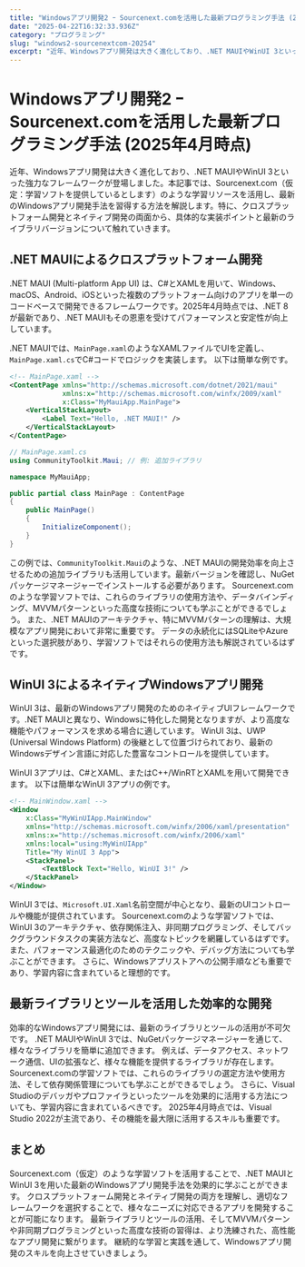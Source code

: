 ```yaml
---
title: "Windowsアプリ開発2 ｰ Sourcenext.comを活用した最新プログラミング手法 (2025年4月時点)"
date: "2025-04-22T16:32:33.936Z"
category: "プログラミング"
slug: "windows2-sourcenextcom-20254"
excerpt: "近年、Windowsアプリ開発は大きく進化しており、.NET MAUIやWinUI 3といった強力なフレームワークが登場しました。本記事では、Sourcenext.com（仮定：学習ソフトを提供しているとします）のような学習リソースを活用し、最新のWindowsアプリ開発手法を習得する方法を解説しま..."
---
```


# Windowsアプリ開発2 ｰ Sourcenext.comを活用した最新プログラミング手法 (2025年4月時点)

近年、Windowsアプリ開発は大きく進化しており、.NET MAUIやWinUI 3といった強力なフレームワークが登場しました。本記事では、Sourcenext.com（仮定：学習ソフトを提供しているとします）のような学習リソースを活用し、最新のWindowsアプリ開発手法を習得する方法を解説します。特に、クロスプラットフォーム開発とネイティブ開発の両面から、具体的な実装ポイントと最新のライブラリバージョンについて触れていきます。


## .NET MAUIによるクロスプラットフォーム開発

.NET MAUI (Multi-platform App UI) は、C#とXAMLを用いて、Windows、macOS、Android、iOSといった複数のプラットフォーム向けのアプリを単一のコードベースで開発できるフレームワークです。2025年4月時点では、.NET 8が最新であり、.NET MAUIもその恩恵を受けてパフォーマンスと安定性が向上しています。

.NET MAUIでは、`MainPage.xaml`のようなXAMLファイルでUIを定義し、`MainPage.xaml.cs`でC#コードでロジックを実装します。  以下は簡単な例です。

```xml
<!-- MainPage.xaml -->
<ContentPage xmlns="http://schemas.microsoft.com/dotnet/2021/maui"
             xmlns:x="http://schemas.microsoft.com/winfx/2009/xaml"
             x:Class="MyMauiApp.MainPage">
    <VerticalStackLayout>
        <Label Text="Hello, .NET MAUI!" />
    </VerticalStackLayout>
</ContentPage>
```

```csharp
// MainPage.xaml.cs
using CommunityToolkit.Maui; // 例: 追加ライブラリ

namespace MyMauiApp;

public partial class MainPage : ContentPage
{
    public MainPage()
    {
        InitializeComponent();
    }
}
```

この例では、`CommunityToolkit.Maui`のような、.NET MAUIの開発効率を向上させるための追加ライブラリも活用しています。最新バージョンを確認し、NuGetパッケージマネージャーでインストールする必要があります。  Sourcenext.comのような学習ソフトでは、これらのライブラリの使用方法や、データバインディング、MVVMパターンといった高度な技術についても学ぶことができるでしょう。  また、.NET MAUIのアーキテクチャ、特にMVVMパターンの理解は、大規模なアプリ開発において非常に重要です。  データの永続化にはSQLiteやAzureといった選択肢があり、学習ソフトではそれらの使用方法も解説されているはずです。


## WinUI 3によるネイティブWindowsアプリ開発

WinUI 3は、最新のWindowsアプリ開発のためのネイティブUIフレームワークです。.NET MAUIと異なり、Windowsに特化した開発となりますが、より高度な機能やパフォーマンスを求める場合に適しています。 WinUI 3は、UWP (Universal Windows Platform) の後継として位置づけられており、最新のWindowsデザイン言語に対応した豊富なコントロールを提供しています。

WinUI 3アプリは、C#とXAML、またはC++/WinRTとXAMLを用いて開発できます。  以下は簡単なWinUI 3アプリの例です。

```xml
<!-- MainWindow.xaml -->
<Window
    x:Class="MyWinUIApp.MainWindow"
    xmlns="http://schemas.microsoft.com/winfx/2006/xaml/presentation"
    xmlns:x="http://schemas.microsoft.com/winfx/2006/xaml"
    xmlns:local="using:MyWinUIApp"
    Title="My WinUI 3 App">
    <StackPanel>
        <TextBlock Text="Hello, WinUI 3!" />
    </StackPanel>
</Window>
```

WinUI 3では、`Microsoft.UI.Xaml`名前空間が中心となり、最新のUIコントロールや機能が提供されています。  Sourcenext.comのような学習ソフトでは、WinUI 3のアーキテクチャ、依存関係注入、非同期プログラミング、そしてバックグラウンドタスクの実装方法など、高度なトピックを網羅しているはずです。  また、パフォーマンス最適化のためのテクニックや、デバッグ方法についても学ぶことができます。  さらに、Windowsアプリストアへの公開手順なども重要であり、学習内容に含まれていると理想的です。


## 最新ライブラリとツールを活用した効率的な開発

効率的なWindowsアプリ開発には、最新のライブラリとツールの活用が不可欠です。  .NET MAUIやWinUI 3では、NuGetパッケージマネージャーを通じて、様々なライブラリを簡単に追加できます。  例えば、データアクセス、ネットワーク通信、UIの拡張など、様々な機能を提供するライブラリが存在します。  Sourcenext.comの学習ソフトでは、これらのライブラリの選定方法や使用方法、そして依存関係管理についても学ぶことができるでしょう。  さらに、Visual Studioのデバッガやプロファイラといったツールを効果的に活用する方法についても、学習内容に含まれているべきです。  2025年4月時点では、Visual Studio 2022が主流であり、その機能を最大限に活用するスキルも重要です。


## まとめ

Sourcenext.com（仮定）のような学習ソフトを活用することで、.NET MAUIとWinUI 3を用いた最新のWindowsアプリ開発手法を効果的に学ぶことができます。  クロスプラットフォーム開発とネイティブ開発の両方を理解し、適切なフレームワークを選択することで、様々なニーズに対応できるアプリを開発することが可能になります。  最新ライブラリとツールの活用、そしてMVVMパターンや非同期プログラミングといった高度な技術の習得は、より洗練された、高性能なアプリ開発に繋がります。  継続的な学習と実践を通して、Windowsアプリ開発のスキルを向上させていきましょう。
